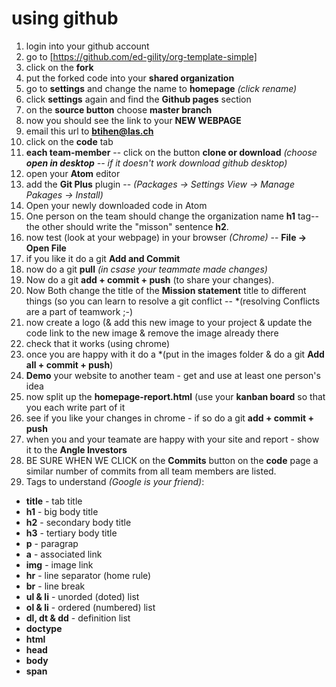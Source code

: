 # using github

1. login into your github account
2. go to [https://github.com/ed-gility/org-template-simple]
3. click on the **fork**
4. put the forked code into your **shared organization**
5. go to **settings** and change the name to **homepage** *(click rename)*
6. click **settings** again and find the **Github pages** section
7. on the **source button** choose **master branch**
8. now you should see the link to your **NEW WEBPAGE**
9. email this url to **btihen@las.ch**
10. click on the **code** tab
11. **each team-member** -- click on the button **clone or download** *(choose **open in desktop** -- if it doesn't work download github desktop)*
12. open your **Atom** editor
13. add the **Git Plus** plugin -- *(Packages -> Settings View -> Manage Pakages -> Install)*
14. Open your newly downloaded code in Atom
15. One person on the team should change the organization name **h1** tag-- the other should write the "misson" sentence **h2**.
16. now test (look at your webpage) in your browser *(Chrome)* -- **File -> Open File**
15. if you like it do a git **Add and Commit**
16. now do a git **pull** *(in csase your teammate made changes)*
17. Now do a git **add + commit + push** (to share your changes).
18. Now Both change the title of the **Mission statement** title to different things (so you can learn to resolve a git conflict -- *(resolving Conflicts are a part of teamwork ;-)
19. now create a logo (& add this new image to your project & update the code link to the new image & remove the image already there
20. check that it works (using chrome)
21. once you are happy with it do a *(put in the images folder & do a git **Add all + commit + push**)
22. **Demo** your website to another team - get and use at least one person's idea
23. now split up the **homepage-report.html** (use your **kanban board** so that you each write part of it
24. see if you like your changes in chrome - if so do a git **add + commit + push**
25. when you and your teamate are happy with your site and report - show it to the **Angle Investors**
26. BE SURE WHEN WE CLICK on the **Commits** button on the **code** page a similar number of commits from all team members are listed.
27. Tags to understand *(Google is your friend)*: 
  * **title** - tab title
  * **h1**  - big body title
  * **h2**  - secondary body title
  * **h3**  - tertiary body title
  * **p**   - paragrap
  * **a**   - associated link
  * **img** - image link
  * **hr**  - line separator (home rule)
  * **br**  - line break
  * **ul & li** - unorded (doted) list
  * **ol & li** - ordered (numbered) list
  * **dl, dt & dd** - definition list
  * **doctype**
  * **html**
  * **head**
  * **body**
  * **span**
  
